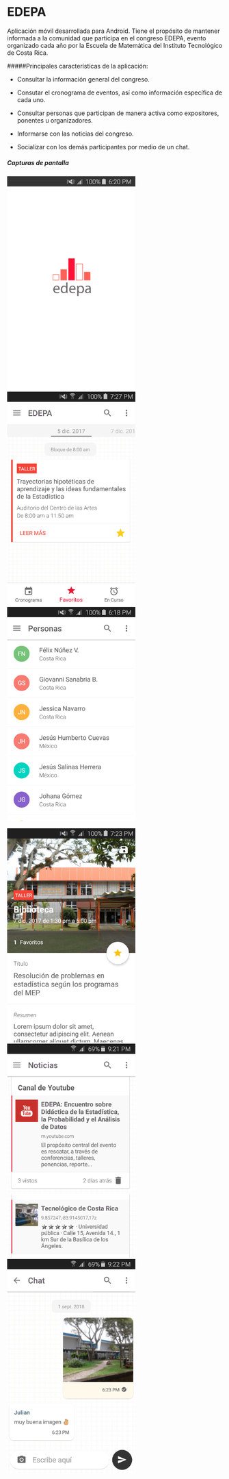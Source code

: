 # EDEPA 
Aplicación móvil desarrollada para Android. Tiene el propósito de mantener informada a la comunidad que participa en el congreso EDEPA, evento organizado cada año por la Escuela de Matemática del Instituto Tecnológico de Costa Rica. 



#####Principales características de la aplicación:

* Consultar la información general del congreso.

* Consutar el cronograma de eventos, así como información específica de cada uno.  

* Consultar personas que participan de manera activa como expositores, ponentes u organizadores. 

* Informarse con las noticias del congreso.

* Socializar con los demás participantes por medio de un chat.

  

##### Capturas de pantalla 

<img src="/screenshots/Splashscreen.png" width="300" /><img src="/screenshots/Cronograma.png" width="300" /><img src="/screenshots/Participantes.png" width="300" />

<img src="/screenshots/Eventos.png" width="300" /><img src="/screenshots/Noticias.png" width="300" /><img src="/screenshots/Chat.png" width="300" />













